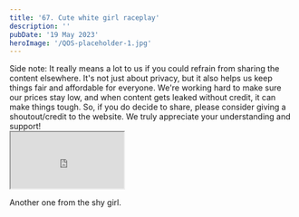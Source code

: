 ```yaml
---
title: '67. Cute white girl raceplay'
description: ''
pubDate: '19 May 2023'
heroImage: '/QOS-placeholder-1.jpg'
---
```

<div class="video_paragraph_header"> Side note: It really means a lot to us if you could refrain from sharing the content elsewhere. It's not just about privacy, but it also helps us keep things fair and affordable for everyone. We're working hard to make sure our prices stay low, and when content gets leaked without credit, it can make things tough. So, if you do decide to share, please consider giving a shoutout/credit to the website. We truly appreciate your understanding and support!</div>

<iframe src="https://drive.google.com/file/d/14peQGuDEz4DkkucXteZNFBxYT5fmweZW/preview" width="200" height="100" allow="autoplay" allowfullscreen="allowfullscreen"></iframe>

Another one from the shy girl.
<br>
<br>
<!---<a class="read_more" href="https://drive.google.com/file/d/14peQGuDEz4DkkucXteZNFBxYT5fmweZW/view?usp=sharing">Download</a>--->